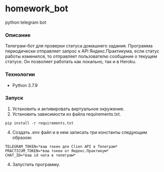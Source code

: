 # homework_bot
python telegram bot


### Описание
Телеграм-бот для проверки статуса домашнего задания. Программа периодически отправляет запрос к API Яндекс.Практикума, если статус работы изменился, то отправляет пользователю сообщение о текущем статусе.
Он позволяет работать как локально, так и в Heroku.
### Технологии
 - Python 3.7.9

### Запуск 
1. Установить и активировать виртуальное окружение.
2. Установить зависимости из файла requirements.txt.
```
pip install -r requirements.txt
``` 
4. Создать .env файл и в нем записать три константы следующим образом:
```
TELEGRAM_TOKEN=*ваш токен для Clien API в Телеграм*
PRACTICUM_TOKEN=*ваш токен от Яндекс.Практикум*
CHAT_ID=*ваш id чата в телеграм*
```
4. Запустить программу.